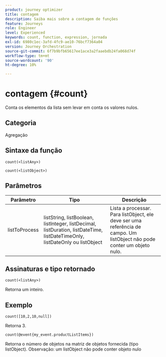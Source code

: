 ```yaml
---
product: journey optimizer
title: contagem
description: Saiba mais sobre a contagem de funções
feature: Journeys
role: Engineer
level: Experienced
keywords: count, function, expression, jornada
exl-id: 6980c1ec-3afd-4fc9-ae10-76bcf7364a04
version: Journey Orchestration
source-git-commit: 6f7b9bfb65617ee1ace3a2faaebdb24fa068d74f
workflow-type: tm+mt
source-wordcount: '90'
ht-degree: 10%

---
```


# contagem {#count}

Conta os elementos da lista sem levar em conta os valores nulos.

## Categoria

Agregação

## Sintaxe da função

`count(<listAny>)`

`count(<listObject>)`

## Parâmetros

| Parâmetro | Tipo | Descrição |
|-----------|------------------|------------------|
| listToProcess | listString, listBoolean, listInteger, listDecimal, listDuration, listDateTime, listDateTimeOnly, listDateOnly ou listObject | Lista a processar. Para listObject, ele deve ser uma referência de campo. Um listObject não pode conter um objeto nulo. |

## Assinaturas e tipo retornado

`count(<listAny>)`

Retorna um inteiro.

## Exemplo

`count([10,2,10,null])`

Retorna 3.

`count(@event{my_event.productListItems})`

Retorna o número de objetos na matriz de objetos fornecida (tipo listObject). Observação: um listObject não pode conter objeto nulo
